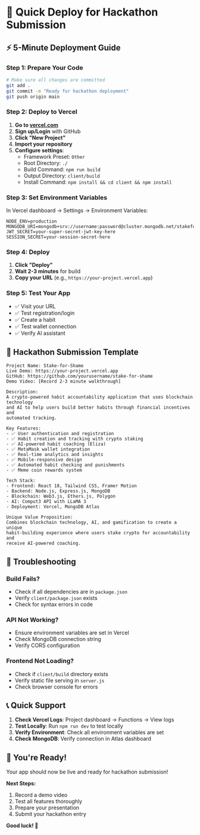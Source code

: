 # 🚀 Quick Deploy for Hackathon Submission

## ⚡ 5-Minute Deployment Guide

### Step 1: Prepare Your Code
```bash
# Make sure all changes are committed
git add .
git commit -m "Ready for hackathon deployment"
git push origin main
```

### Step 2: Deploy to Vercel
1. **Go to [vercel.com](https://vercel.com)**
2. **Sign up/Login** with GitHub
3. **Click "New Project"**
4. **Import your repository**
5. **Configure settings**:
   - Framework Preset: `Other`
   - Root Directory: `./`
   - Build Command: `npm run build`
   - Output Directory: `client/build`
   - Install Command: `npm install && cd client && npm install`

### Step 3: Set Environment Variables
In Vercel dashboard → Settings → Environment Variables:

```env
NODE_ENV=production
MONGODB_URI=mongodb+srv://username:password@cluster.mongodb.net/stakeforshame
JWT_SECRET=your-super-secret-jwt-key-here
SESSION_SECRET=your-session-secret-here
```

### Step 4: Deploy
1. **Click "Deploy"**
2. **Wait 2-3 minutes** for build
3. **Copy your URL** (e.g., `https://your-project.vercel.app`)

### Step 5: Test Your App
- ✅ Visit your URL
- ✅ Test registration/login
- ✅ Create a habit
- ✅ Test wallet connection
- ✅ Verify AI assistant

## 🎯 Hackathon Submission Template

```
Project Name: Stake-for-Shame
Live Demo: https://your-project.vercel.app
GitHub: https://github.com/yourusername/stake-for-shame
Demo Video: [Record 2-3 minute walkthrough]

Description:
A crypto-powered habit accountability application that uses blockchain technology 
and AI to help users build better habits through financial incentives and 
automated tracking.

Key Features:
- ✅ User authentication and registration
- ✅ Habit creation and tracking with crypto staking
- ✅ AI-powered habit coaching (Eliza)
- ✅ MetaMask wallet integration
- ✅ Real-time analytics and insights
- ✅ Mobile-responsive design
- ✅ Automated habit checking and punishments
- ✅ Meme coin rewards system

Tech Stack:
- Frontend: React 18, Tailwind CSS, Framer Motion
- Backend: Node.js, Express.js, MongoDB
- Blockchain: Web3.js, Ethers.js, Polygon
- AI: Comput3 API with LLaMA 3
- Deployment: Vercel, MongoDB Atlas

Unique Value Proposition:
Combines blockchain technology, AI, and gamification to create a unique 
habit-building experience where users stake crypto for accountability and 
receive AI-powered coaching.
```

## 🔧 Troubleshooting

### Build Fails?
- Check if all dependencies are in `package.json`
- Verify `client/package.json` exists
- Check for syntax errors in code

### API Not Working?
- Ensure environment variables are set in Vercel
- Check MongoDB connection string
- Verify CORS configuration

### Frontend Not Loading?
- Check if `client/build` directory exists
- Verify static file serving in `server.js`
- Check browser console for errors

## 📞 Quick Support

1. **Check Vercel Logs**: Project dashboard → Functions → View logs
2. **Test Locally**: Run `npm run dev` to test locally
3. **Verify Environment**: Check all environment variables are set
4. **Check MongoDB**: Verify connection in Atlas dashboard

## 🎉 You're Ready!

Your app should now be live and ready for hackathon submission! 

**Next Steps:**
1. Record a demo video
2. Test all features thoroughly
3. Prepare your presentation
4. Submit your hackathon entry

**Good luck! 🚀**
